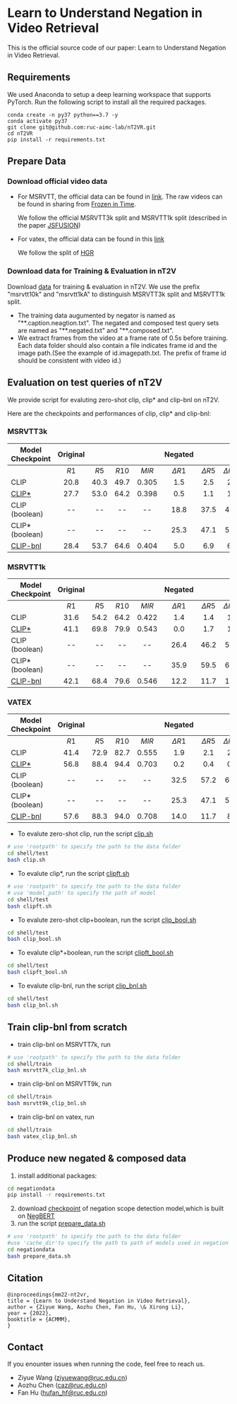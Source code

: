 # Learn to Understand Negation in Video Retrieval
This is the official source code of our paper: Learn to Understand Negation in Video Retrieval.
## Requirements
We used Anaconda to setup a deep learning workspace that supports PyTorch. Run the following script to install all the required packages.
```
conda create -n py37 python==3.7 -y
conda activate py37
git clone git@github.com:ruc-aimc-lab/nT2VR.git
cd nT2VR
pip install -r requirements.txt
```

## Prepare Data

### Download official video data

- For MSRVTT, the official data can be found in [link](http://ms-multimedia-challenge.com/2017/dataset).
The raw videos can be found in sharing from [Frozen️ in Time](https://www.robots.ox.ac.uk/~maxbain/frozen-in-time/data/MSRVTT.zip).

  We follow the official MSRVTT3k split and MSRVTT1k split (described in the paper  [JSFUSION](https://arxiv.org/abs/1808.02559))

- For vatex, the official data can be found in this [link](https://eric-xw.github.io/vatex-website/download.html)

  We follow the split of [HGR](https://github.com/cshizhe/hgr_v2t)

### Download data for Training & Evaluation in nT2V
Download [data](https://pan.baidu.com/s/14awvWfhitDvF3CVNKbcA5Q?pwd=5m34)  for training & evaluation in nT2V.
We use the prefix "msrvtt10k" and "msrvtt1kA" to distinguish  MSRVTT3k split and MSRVTT1k split. 
- The training data augumented by negator is named as "\*\*.caption.neagtion.txt". The negated and composed test query sets are named as "\*\*.negated.txt" and "\*\*.composed.txt".
- We extract frames from the video at a frame rate of 0.5s before training. Each data folder should also contain a file indicates frame id and the image path.(See the example of id.imagepath.txt. The prefix of frame id should be consistent with video id.)

## Evaluation on test queries of nT2V
We provide script for evaluting zero-shot clip, clip* and clip-bnl on nT2V.

Here are the  checkpoints and performances of clip, clip* and clip-bnl:

### MSRVTT3k
| Model Checkpoint| Original |       |       |        |   Negated   |             |              |              | Composed |       |        |        | 
|-----------------|:--------:|:-----:|:-----:|:------:|:-----------:|:-----------:|:------------:|:------------:|:--------:|------:|-------:|-------:|
|                 |     $R1$ |  $R5$ | $R10$ |  $MIR$ | $\Delta R1$ | $\Delta R5$ | $\Delta R10$ | $\Delta MIR$ |     $R1$ |  $R5$ |  $R10$ |  $MIR$ |            
| CLIP            |    20.8  | 40.3  | 49.7  | 0.305  |        1.5  |        2.5  |         2.9  |       0.020  |     6.9  | 24.2  |  35.6  | 0.160  |            
| [CLIP*](https://pan.baidu.com/s/1FzcuhoQQLlfhpEQeLfXUOg?pwd=ekdd)          |    27.7  | 53.0  | 64.2  | 0.398  |        0.5  |        1.1  |         1.1  |       0.008  |    11.4  | 33.3  |  46.2  | 0.225  |            
| CLIP (boolean)  |       -- |    -- |    -- |     -- |       18.8  |       37.5  |        46.2  |         5.9  |    16.7  | 23.9  | 0.118  | 0.116  |            
| CLIP* (boolean) |       -- |    -- |    -- |     -- |       25.3  |       47.1  |        56.1  |        13.5  |    33.7  | 45.5  | 0.236  | 0.243  |            
| [CLIP-bnl](https://pan.baidu.com/s/13mi2tqrx5q4W_9R-uFPHGQ?pwd=pyeu)      |    28.4  | 53.7  | 64.6  | 0.404  |        5.0  |        6.9  |         6.9  |       0.057  |    15.3  | 40.0  |  53.3  | 0.274  |            

### MSRVTT1k
| Model Checkpoint| Original |       |       |        |   Negated   |             |              |              | Composed |       |       |        | 
|-----------------|:--------:|:-----:|:-----:|:------:|:-----------:|:-----------:|:------------:|:------------:|:--------:|------:|------:|-------:|
|                 |     $R1$ |  $R5$ | $R10$ |  $MIR$ | $\Delta R1$ | $\Delta R5$ | $\Delta R10$ | $\Delta MIR$ |     $R1$ |  $R5$ | $R10$ |  $MIR$ |            
| CLIP            |    31.6  | 54.2  | 64.2  | 0.422  |         1.4 |         1.4 |          1.5 |        0.017 |    12.9  | 35.0  | 46.2  | 0.237  |            
| [CLIP*](https://pan.baidu.com/s/1ewXs-bIEacFO1vx8E_f_2w?pwd=mdh5)           |    41.1  | 69.8  | 79.9  | 0.543  |        0.0  |        1.7  |         1.0  |       0.006  |    17.3  | 46.8  | 61.2  | 0.310  |            
| CLIP (boolean)  |       -- |    -- |    -- |     -- |       26.4  |       46.2  |        56.8  |        0.354 |     6.3  | 18.4  | 25.9  | 0.129  |            
| CLIP* (boolean) |       -- |    -- |    -- |     -- |       35.9  |       59.5  |        65.2  |       0.463  |    17.6  | 42.0  | 52.0  | 0.291  |            
| [CLIP-bnl](https://pan.baidu.com/s/1Zt7NTo6h58ZHq1XmvGPQow?pwd=pnn2)        |    42.1  | 68.4  | 79.6  | 0.546  |       12.2  |       11.7  |        14.4  |       0.121  |    24.8  | 57.6  | 68.8  | 0.391  |            

### VATEX
| Model Checkpoint| Original |       |       |        |   Negated   |             |              |              | Composed |       |       |        | 
|-----------------|:--------:|:-----:|:-----:|:------:|:-----------:|:-----------:|:------------:|:------------:|:--------:|------:|------:|-------:|
|                 |     $R1$ |  $R5$ | $R10$ |  $MIR$ | $\Delta R1$ | $\Delta R5$ | $\Delta R10$ | $\Delta MIR$ |     $R1$ |  $R5$ | $R10$ |  $MIR$ |            
| CLIP            |    41.4  | 72.9  | 82.7  | 0.555  |         1.9 |         2.1 |          2.2 |        0.018 |    10.5  | 28.3  | 41.3  | 0.201  |            
| [CLIP*](https://pan.baidu.com/s/1O57EKap5QJ9TC0isd_ljBQ?pwd=7a37)           |    56.8  | 88.4  | 94.4  | 0.703  |        0.2  |        0.4  |         0.7  |       0.004  |    14.2  | 39.2  | 53.3  | 0.266  |            
| CLIP (boolean)  |       -- |    -- |    -- |     -- |       32.5  |       57.2  |        64.5  |       0.431  |     5.0  | 18.0  | 25.6  | 0.116  |            
| CLIP* (boolean) |       -- |    -- |    -- |     -- |       25.3  |       47.1  |        56.1  |       0.353  |    14.1  | 34.4  | 45.1  | 0.243  |            
| [CLIP-bnl](https://pan.baidu.com/s/18Ft3Guc077_Slht9pUa2sQ?pwd=q9rj)        |    57.6  | 88.3  | 94.0  | 0.708  |       14.0  |       11.7  |         8.6  |       0.125  |    16.6  | 39.9  | 53.9  | 0.284  |            

- To evalute zero-shot clip, run the script [clip.sh](shell/test/clip.sh)
```sh
# use 'rootpath' to specify the path to the data folder
cd shell/test
bash clip.sh
```

- To evalute clip*, run the script [clipft.sh](shell/test/clip.sh)
```sh
# use 'rootpath' to specify the path to the data folder
# use 'model_path' to specify the path of model
cd shell/test
bash clipft.sh
```

- To evalute zero-shot clip+boolean, run the script [clip_bool.sh](shell/test/clip_bool.sh)
```sh
cd shell/test
bash clip_bool.sh
```
- To evalute clip*+boolean, run the script [clipft_bool.sh](shell/test/clip_bool.sh)
```sh
cd shell/test
bash clipft_bool.sh
```
- To evalute clip-bnl, run the script [clip_bnl.sh](shell/test/clip.sh)
```sh
cd shell/test
bash clip_bnl.sh
```

## Train clip-bnl from scratch
- train clip-bnl on MSRVTT7k, run
```sh
# use 'rootpath' to specify the path to the data folder
cd shell/train
bash msrvtt7k_clip_bnl.sh
```
- train clip-bnl on MSRVTT9k, run
```sh
cd shell/train
bash msrvtt9k_clip_bnl.sh
```
- train clip-bnl on vatex, run
```sh
cd shell/train
bash vatex_clip_bnl.sh
```
## Produce new negated & composed data
1.  install additional packages:
```sh
cd negationdata
pip install -r requirements.txt
```
2. download [checkpoint](https://pan.baidu.com/s/1KwKENCE9NSKvQ2VNi0UOcA?pwd=6mj6) of negation scope detection model,which is built on [NegBERT](https://github.com/adityak6798/Transformers-For-Negation-and-Speculation)
3. run the script [prepare_data.sh](negationdata/prepare_data.sh)
```sh
# use 'rootpath' to specify the path to the data folder
#use 'cache_dir'to specify the path to path of models used in negation scope detection model 
cd negationdata
bash prepare_data.sh
```

## Citation
```
@inproceedings{mm22-nt2vr,
title = {Learn to Understand Negation in Video Retrieval},
author = {Ziyue Wang, Aozhu Chen, Fan Hu, \& Xirong Li},
year = {2022},
booktitle = {ACMMM},
}
```

## Contact
If you enounter issues when running the code,  feel free to reach us.
- Ziyue Wang (ziyuewang@ruc.edu.cn)
- Aozhu Chen (caz@ruc.edu.cn)
- Fan Hu (hufan_hf@ruc.edu.cn)
